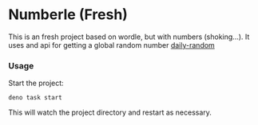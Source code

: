 # Numberle (Fresh)
This is an fresh project based on wordle, but with numbers (shoking...).
It uses and api for getting a global random number [daily-random](https://www.github.com/argr4n/daily-random)

### Usage

Start the project:

```
deno task start
```

This will watch the project directory and restart as necessary.

